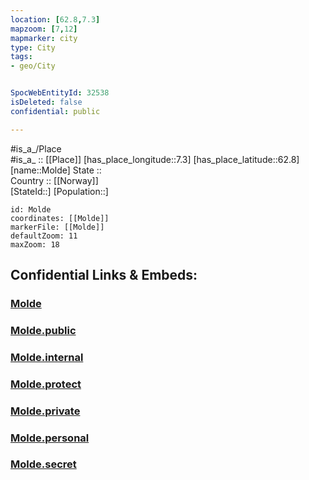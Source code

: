 ```yaml
---
location: [62.8,7.3] 
mapzoom: [7,12] 
mapmarker: city 
type: City
tags:
- geo/City


SpocWebEntityId: 32538
isDeleted: false
confidential: public

---
```

#is_a_/Place  
#is_a_ :: [[Place]] 
[has_place_longitude::7.3] 
[has_place_latitude::62.8] 
[name::Molde] 
State ::  
Country :: [[Norway]]  
[StateId::] 
[Population::] 



```leaflet
id: Molde
coordinates: [[Molde]] 
markerFile: [[Molde]] 
defaultZoom: 11 
maxZoom: 18
```


## Confidential Links & Embeds: 

### [Molde](/_Standards/Earth/Continent/Europe/Europe~North/Norway/Counties~Norway/Møre_og_Romsdal/counties~Møreog_Romsdal/Molde.md) 

### [Molde.public](/_public/Earth/Continent/Europe/Europe~North/Norway/Counties~Norway/Møre_og_Romsdal/counties~Møreog_Romsdal/Molde.public.md) 

### [Molde.internal](/_internal/Earth/Continent/Europe/Europe~North/Norway/Counties~Norway/Møre_og_Romsdal/counties~Møreog_Romsdal/Molde.internal.md) 

### [Molde.protect](/_protect/Earth/Continent/Europe/Europe~North/Norway/Counties~Norway/Møre_og_Romsdal/counties~Møreog_Romsdal/Molde.protect.md) 

### [Molde.private](/_private/Earth/Continent/Europe/Europe~North/Norway/Counties~Norway/Møre_og_Romsdal/counties~Møreog_Romsdal/Molde.private.md) 

### [Molde.personal](/_personal/Earth/Continent/Europe/Europe~North/Norway/Counties~Norway/Møre_og_Romsdal/counties~Møreog_Romsdal/Molde.personal.md) 

### [Molde.secret](/_secret/Earth/Continent/Europe/Europe~North/Norway/Counties~Norway/Møre_og_Romsdal/counties~Møreog_Romsdal/Molde.secret.md)

